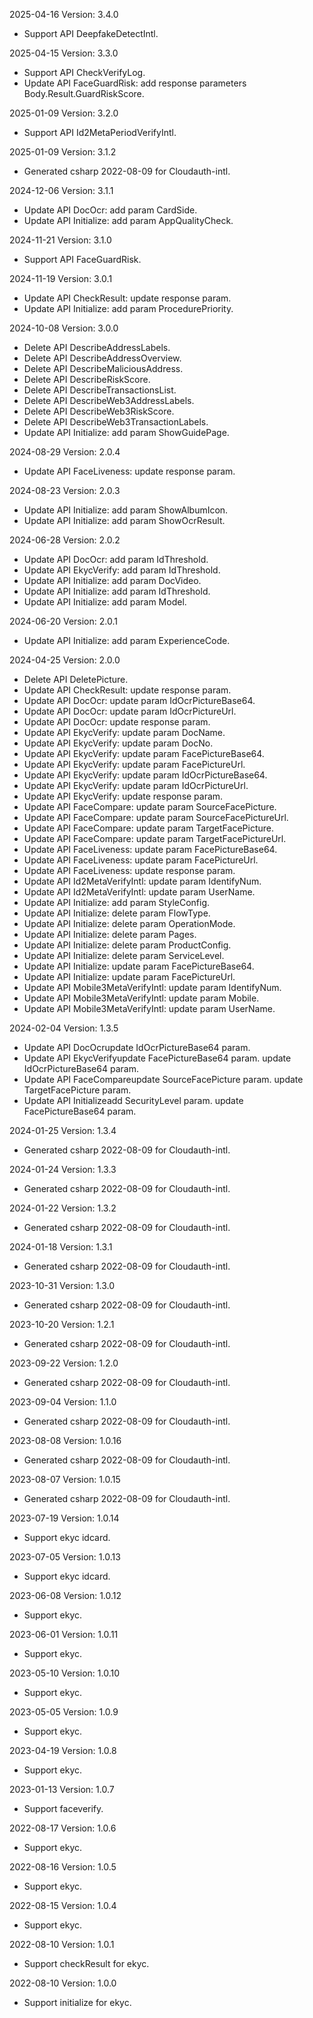 2025-04-16 Version: 3.4.0
- Support API DeepfakeDetectIntl.


2025-04-15 Version: 3.3.0
- Support API CheckVerifyLog.
- Update API FaceGuardRisk: add response parameters Body.Result.GuardRiskScore.


2025-01-09 Version: 3.2.0
- Support API Id2MetaPeriodVerifyIntl.


2025-01-09 Version: 3.1.2
- Generated csharp 2022-08-09 for Cloudauth-intl.

2024-12-06 Version: 3.1.1
- Update API DocOcr: add param CardSide.
- Update API Initialize: add param AppQualityCheck.


2024-11-21 Version: 3.1.0
- Support API FaceGuardRisk.


2024-11-19 Version: 3.0.1
- Update API CheckResult: update response param.
- Update API Initialize: add param ProcedurePriority.


2024-10-08 Version: 3.0.0
- Delete API DescribeAddressLabels.
- Delete API DescribeAddressOverview.
- Delete API DescribeMaliciousAddress.
- Delete API DescribeRiskScore.
- Delete API DescribeTransactionsList.
- Delete API DescribeWeb3AddressLabels.
- Delete API DescribeWeb3RiskScore.
- Delete API DescribeWeb3TransactionLabels.
- Update API Initialize: add param ShowGuidePage.


2024-08-29 Version: 2.0.4
- Update API FaceLiveness: update response param.


2024-08-23 Version: 2.0.3
- Update API Initialize: add param ShowAlbumIcon.
- Update API Initialize: add param ShowOcrResult.


2024-06-28 Version: 2.0.2
- Update API DocOcr: add param IdThreshold.
- Update API EkycVerify: add param IdThreshold.
- Update API Initialize: add param DocVideo.
- Update API Initialize: add param IdThreshold.
- Update API Initialize: add param Model.


2024-06-20 Version: 2.0.1
- Update API Initialize: add param ExperienceCode.


2024-04-25 Version: 2.0.0
- Delete API DeletePicture.
- Update API CheckResult: update response param.
- Update API DocOcr: update param IdOcrPictureBase64.
- Update API DocOcr: update param IdOcrPictureUrl.
- Update API DocOcr: update response param.
- Update API EkycVerify: update param DocName.
- Update API EkycVerify: update param DocNo.
- Update API EkycVerify: update param FacePictureBase64.
- Update API EkycVerify: update param FacePictureUrl.
- Update API EkycVerify: update param IdOcrPictureBase64.
- Update API EkycVerify: update param IdOcrPictureUrl.
- Update API EkycVerify: update response param.
- Update API FaceCompare: update param SourceFacePicture.
- Update API FaceCompare: update param SourceFacePictureUrl.
- Update API FaceCompare: update param TargetFacePicture.
- Update API FaceCompare: update param TargetFacePictureUrl.
- Update API FaceLiveness: update param FacePictureBase64.
- Update API FaceLiveness: update param FacePictureUrl.
- Update API FaceLiveness: update response param.
- Update API Id2MetaVerifyIntl: update param IdentifyNum.
- Update API Id2MetaVerifyIntl: update param UserName.
- Update API Initialize: add param StyleConfig.
- Update API Initialize: delete param FlowType.
- Update API Initialize: delete param OperationMode.
- Update API Initialize: delete param Pages.
- Update API Initialize: delete param ProductConfig.
- Update API Initialize: delete param ServiceLevel.
- Update API Initialize: update param FacePictureBase64.
- Update API Initialize: update param FacePictureUrl.
- Update API Mobile3MetaVerifyIntl: update param IdentifyNum.
- Update API Mobile3MetaVerifyIntl: update param Mobile.
- Update API Mobile3MetaVerifyIntl: update param UserName.


2024-02-04 Version: 1.3.5
- Update API DocOcrupdate IdOcrPictureBase64 param.
- Update API EkycVerifyupdate FacePictureBase64 param.
update IdOcrPictureBase64 param.
- Update API FaceCompareupdate SourceFacePicture param.
update TargetFacePicture param.
- Update API Initializeadd SecurityLevel param.
update FacePictureBase64 param.


2024-01-25 Version: 1.3.4
- Generated csharp 2022-08-09 for Cloudauth-intl.

2024-01-24 Version: 1.3.3
- Generated csharp 2022-08-09 for Cloudauth-intl.

2024-01-22 Version: 1.3.2
- Generated csharp 2022-08-09 for Cloudauth-intl.

2024-01-18 Version: 1.3.1
- Generated csharp 2022-08-09 for Cloudauth-intl.

2023-10-31 Version: 1.3.0
- Generated csharp 2022-08-09 for Cloudauth-intl.

2023-10-20 Version: 1.2.1
- Generated csharp 2022-08-09 for Cloudauth-intl.

2023-09-22 Version: 1.2.0
- Generated csharp 2022-08-09 for Cloudauth-intl.

2023-09-04 Version: 1.1.0
- Generated csharp 2022-08-09 for Cloudauth-intl.

2023-08-08 Version: 1.0.16
- Generated csharp 2022-08-09 for Cloudauth-intl.

2023-08-07 Version: 1.0.15
- Generated csharp 2022-08-09 for Cloudauth-intl.

2023-07-19 Version: 1.0.14
- Support ekyc idcard.

2023-07-05 Version: 1.0.13
- Support ekyc idcard.

2023-06-08 Version: 1.0.12
- Support ekyc.

2023-06-01 Version: 1.0.11
- Support ekyc.

2023-05-10 Version: 1.0.10
- Support ekyc.

2023-05-05 Version: 1.0.9
- Support ekyc.

2023-04-19 Version: 1.0.8
- Support ekyc.

2023-01-13 Version: 1.0.7
- Support faceverify.

2022-08-17 Version: 1.0.6
- Support ekyc.

2022-08-16 Version: 1.0.5
- Support ekyc.

2022-08-15 Version: 1.0.4
- Support ekyc.

2022-08-10 Version: 1.0.1
- Support checkResult for ekyc.

2022-08-10 Version: 1.0.0
- Support initialize for ekyc.

